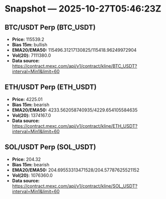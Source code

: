 # Snapshot — 2025-10-27T05:46:23Z

## BTC/USDT Perp (BTC_USDT)
- **Price:** 115539.2
- **Bias 15m:** bullish
- **EMA20/EMA50:** 115496.31217130825/115418.96249972904
- **Vol(20):** 7111380.0
- **Data source:** https://contract.mexc.com/api/v1/contract/kline/BTC_USDT?interval=Min1&limit=60

## ETH/USDT Perp (ETH_USDT)
- **Price:** 4225.01
- **Bias 15m:** bearish
- **EMA20/EMA50:** 4233.562058740935/4229.654105584635
- **Vol(20):** 1374167.0
- **Data source:** https://contract.mexc.com/api/v1/contract/kline/ETH_USDT?interval=Min1&limit=60

## SOL/USDT Perp (SOL_USDT)
- **Price:** 204.32
- **Bias 15m:** bearish
- **EMA20/EMA50:** 204.69553313471528/204.57787625521152
- **Vol(20):** 1076360.0
- **Data source:** https://contract.mexc.com/api/v1/contract/kline/SOL_USDT?interval=Min1&limit=60
